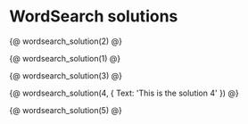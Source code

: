 # WordSearch solutions

{@ wordsearch_solution(2) @}

{@ wordsearch_solution(1) @}

{@ wordsearch_solution(3) @}

{@ wordsearch_solution(4, {
Text: 'This is the solution 4'
}) @}

{@ wordsearch_solution(5) @}
